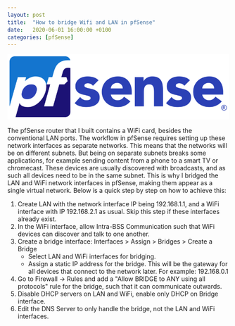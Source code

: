 ```yaml
---
layout: post
title:  "How to bridge Wifi and LAN in pfSense"
date:   2020-06-01 16:00:00 +0100
categories: [pfSense]
---
```



![pfSense Logo](/images/pfsenes_logo.png "pfSense")

The pfSense router that I built contains a WiFi card, besides the conventional LAN ports. The workflow in pfSense requires setting up these network interfaces as separate networks. This means that the networks will be on different subnets. But being on separate subnets breaks some applications, for example sending content from a phone to a smart TV or chromecast. These devices are usually discovered with broadcasts, and as such all devices need to be in the same subnet. This is why I bridged the LAN and WiFi network interfaces in pfSense, making them appear as a single virtual network. Below is a quick step by step on how to achieve this: 

1. Create LAN with the network interface IP being 192.168.1.1, and a WiFi interface with IP 192.168.2.1 as usual. Skip this step if these interfaces already exist.
2. In the WiFi interface, allow Intra-BSS Communication such that WiFi devices can discover and talk to one another.
3. Create a bridge interface: Interfaces > Assign > Bridges > Create a Bridge
   - Select LAN and WiFi interfaces for bridging.
   - Assign a static IP address for the bridge. This will be the gateway for all devices that connect to the network later. For example: 192.168.0.1
4. Go to Firewall -> Rules and add a "Allow BRIDGE to ANY using all protocols" rule for the bridge, such that it can communicate outwards.
5. Disable DHCP servers on LAN and WiFi, enable only DHCP on Bridge interface.
6. Edit the DNS Server to only handle the bridge, not the LAN and WiFi interfaces.